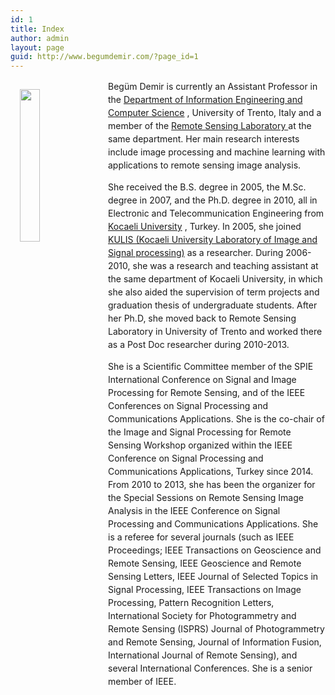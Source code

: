 ```yaml
---
id: 1
title: Index
author: admin
layout: page
guid: http://www.begumdemir.com/?page_id=1
---
```


<img width="25%" align="left" style="margin: 15px;" alt="" src="{{base}}/assets/images/begum1.png">

<p style="margin-left: 10px; line-height: 150%;">
Begüm Demir is currently an Assistant Professor in the
<a href="http://disi.unitn.it/"> Department of Information Engineering and Computer Science</a>
, University of Trento, Italy and a member of the
<a href="http://disi.unitn.it/rslab/index.php"> Remote Sensing Laboratory </a>
at the same department. Her main research interests include image processing and machine learning with applications to remote sensing image analysis.
</p>
<p style="margin-left: 10px; line-height: 150%;">
She received the B.S. degree in 2005, the M.Sc. degree in 2007, and the Ph.D. degree in 2010, all in Electronic and Telecommunication Engineering from
<a href="http://www.kocaeli.edu.tr/int/">Kocaeli University</a>
, Turkey. In 2005, she joined
<a href="http://kulis.kocaeli.edu.tr/index_en.php">KULIS (Kocaeli University Laboratory of Image and Signal processing)</a>
as a researcher. During 2006-2010, she was a research and teaching assistant at the same department of Kocaeli University, in which she also aided the supervision of term projects and graduation thesis of undergraduate students. After her Ph.D, she moved back to Remote Sensing Laboratory in University of Trento and worked there as a Post Doc researcher during 2010-2013.
</p>

<p style="margin-left: 10px; line-height: 150%;">
She is a Scientific Committee member of the SPIE International Conference on Signal and Image Processing for Remote Sensing, and of the IEEE Conferences on Signal Processing and Communications Applications. She is the co-chair of the Image and Signal Processing for Remote Sensing Workshop organized within the IEEE Conference on Signal Processing and Communications Applications, Turkey since 2014. From 2010 to 2013, she has been the organizer for the Special Sessions on Remote Sensing Image Analysis in the IEEE Conference on Signal Processing and Communications Applications. She is a referee for several journals (such as IEEE Proceedings; IEEE Transactions on Geoscience and Remote Sensing, IEEE Geoscience and Remote Sensing Letters, IEEE Journal of Selected Topics in Signal Processing, IEEE Transactions on Image Processing, Pattern Recognition Letters, International Society for Photogrammetry and Remote Sensing (ISPRS) Journal of Photogrammetry and Remote Sensing, Journal of Information Fusion, International Journal of Remote Sensing), and several International Conferences. She is a senior member of IEEE.
</p>
